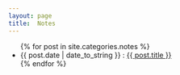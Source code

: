 ```yaml
---
layout: page
title:  Notes
---
```


<ul class="list-unstyled">
    {% for post in site.categories.notes %}
    <li>
        {{ post.date | date_to_string }} :
        <a href="{{ site.baseurl }}{{ post.url }}">{{ post.title }}</a>
    </li>
    {% endfor %}
</ul>
